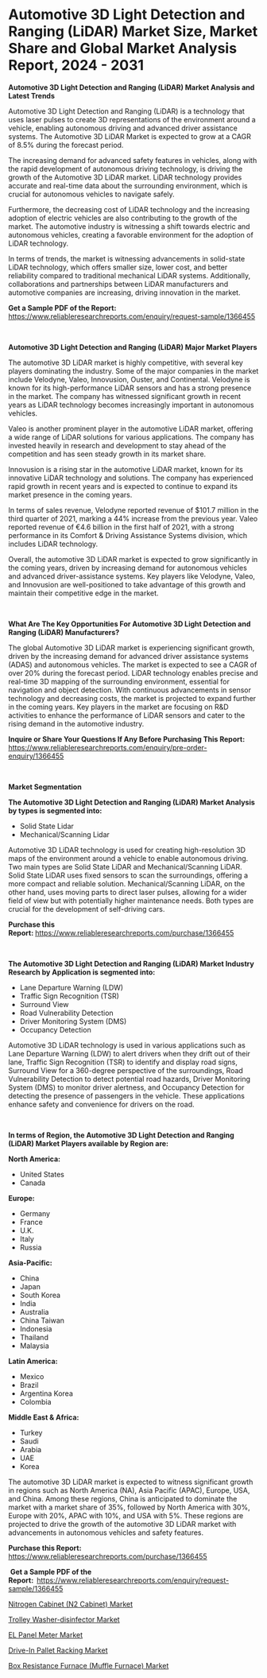 <p><h1>Automotive 3D Light Detection and Ranging (LiDAR) Market Size, Market Share and Global Market Analysis Report, 2024 - 2031</h1></p><p><strong>Automotive 3D Light Detection and Ranging (LiDAR) Market Analysis and Latest Trends</strong></p>
<p><p>Automotive 3D Light Detection and Ranging (LiDAR) is a technology that uses laser pulses to create 3D representations of the environment around a vehicle, enabling autonomous driving and advanced driver assistance systems. The Automotive 3D LiDAR Market is expected to grow at a CAGR of 8.5% during the forecast period.</p><p>The increasing demand for advanced safety features in vehicles, along with the rapid development of autonomous driving technology, is driving the growth of the Automotive 3D LiDAR market. LiDAR technology provides accurate and real-time data about the surrounding environment, which is crucial for autonomous vehicles to navigate safely.</p><p>Furthermore, the decreasing cost of LiDAR technology and the increasing adoption of electric vehicles are also contributing to the growth of the market. The automotive industry is witnessing a shift towards electric and autonomous vehicles, creating a favorable environment for the adoption of LiDAR technology.</p><p>In terms of trends, the market is witnessing advancements in solid-state LiDAR technology, which offers smaller size, lower cost, and better reliability compared to traditional mechanical LiDAR systems. Additionally, collaborations and partnerships between LiDAR manufacturers and automotive companies are increasing, driving innovation in the market.</p></p>
<p><strong>Get a Sample PDF of the Report:&nbsp;</strong> <a href="https://www.reliableresearchreports.com/enquiry/request-sample/1366455">https://www.reliableresearchreports.com/enquiry/request-sample/1366455</a></p>
<p>&nbsp;</p>
<p><strong>Automotive 3D Light Detection and Ranging (LiDAR) Major Market Players</strong></p>
<p><p>The automotive 3D LiDAR market is highly competitive, with several key players dominating the industry. Some of the major companies in the market include Velodyne, Valeo, Innovusion, Ouster, and Continental. Velodyne is known for its high-performance LiDAR sensors and has a strong presence in the market. The company has witnessed significant growth in recent years as LiDAR technology becomes increasingly important in autonomous vehicles.</p><p>Valeo is another prominent player in the automotive LiDAR market, offering a wide range of LiDAR solutions for various applications. The company has invested heavily in research and development to stay ahead of the competition and has seen steady growth in its market share.</p><p>Innovusion is a rising star in the automotive LiDAR market, known for its innovative LiDAR technology and solutions. The company has experienced rapid growth in recent years and is expected to continue to expand its market presence in the coming years.</p><p>In terms of sales revenue, Velodyne reported revenue of $101.7 million in the third quarter of 2021, marking a 44% increase from the previous year. Valeo reported revenue of €4.6 billion in the first half of 2021, with a strong performance in its Comfort & Driving Assistance Systems division, which includes LiDAR technology.</p><p>Overall, the automotive 3D LiDAR market is expected to grow significantly in the coming years, driven by increasing demand for autonomous vehicles and advanced driver-assistance systems. Key players like Velodyne, Valeo, and Innovusion are well-positioned to take advantage of this growth and maintain their competitive edge in the market.</p></p>
<p>&nbsp;</p>
<p><strong>What Are The Key Opportunities For Automotive 3D Light Detection and Ranging (LiDAR) Manufacturers?</strong></p>
<p><p>The global Automotive 3D LiDAR market is experiencing significant growth, driven by the increasing demand for advanced driver assistance systems (ADAS) and autonomous vehicles. The market is expected to see a CAGR of over 20% during the forecast period. LiDAR technology enables precise and real-time 3D mapping of the surrounding environment, essential for navigation and object detection. With continuous advancements in sensor technology and decreasing costs, the market is projected to expand further in the coming years. Key players in the market are focusing on R&D activities to enhance the performance of LiDAR sensors and cater to the rising demand in the automotive industry.</p></p>
<p><strong>Inquire or Share Your Questions If Any Before Purchasing This Report:</strong> <a href="https://www.reliableresearchreports.com/enquiry/pre-order-enquiry/1366455">https://www.reliableresearchreports.com/enquiry/pre-order-enquiry/1366455</a></p>
<p>&nbsp;</p>
<p><strong>Market Segmentation</strong></p>
<p><strong>The Automotive 3D Light Detection and Ranging (LiDAR) Market Analysis by types is segmented into:</strong></p>
<p><ul><li>Solid State Lidar</li><li>Mechanical/Scanning Lidar</li></ul></p>
<p><p>Automotive 3D LiDAR technology is used for creating high-resolution 3D maps of the environment around a vehicle to enable autonomous driving. Two main types are Solid State LiDAR and Mechanical/Scanning LiDAR. Solid State LiDAR uses fixed sensors to scan the surroundings, offering a more compact and reliable solution. Mechanical/Scanning LiDAR, on the other hand, uses moving parts to direct laser pulses, allowing for a wider field of view but with potentially higher maintenance needs. Both types are crucial for the development of self-driving cars.</p></p>
<p><strong>Purchase this Report:&nbsp;</strong><a href="https://www.reliableresearchreports.com/purchase/1366455">https://www.reliableresearchreports.com/purchase/1366455</a></p>
<p>&nbsp;</p>
<p><strong>The Automotive 3D Light Detection and Ranging (LiDAR) Market Industry Research by Application is segmented into:</strong></p>
<p><ul><li>Lane Departure Warning (LDW)</li><li>Traffic Sign Recognition (TSR)</li><li>Surround View</li><li>Road Vulnerability Detection</li><li>Driver Monitoring System (DMS)</li><li>Occupancy Detection</li></ul></p>
<p><p>Automotive 3D LiDAR technology is used in various applications such as Lane Departure Warning (LDW) to alert drivers when they drift out of their lane, Traffic Sign Recognition (TSR) to identify and display road signs, Surround View for a 360-degree perspective of the surroundings, Road Vulnerability Detection to detect potential road hazards, Driver Monitoring System (DMS) to monitor driver alertness, and Occupancy Detection for detecting the presence of passengers in the vehicle. These applications enhance safety and convenience for drivers on the road.</p></p>
<p>&nbsp;</p>
<p><strong>In terms of Region, the Automotive 3D Light Detection and Ranging (LiDAR) Market Players available by Region are:</strong></p>
<p>
    <p> <strong> North America: </strong>
        <ul>
            <li>United States</li>
            <li>Canada</li>
        </ul>
        </p> 
    <p> <strong> Europe: </strong>
        <ul>
            <li>Germany</li>
            <li>France</li>
            <li>U.K.</li>
            <li>Italy</li>
            <li>Russia</li>
        </ul>
        </p> 
    <p> <strong> Asia-Pacific: </strong>
        <ul>
            <li>China</li>
            <li>Japan</li>
            <li>South Korea</li>
            <li>India</li>
            <li>Australia</li>
            <li>China Taiwan</li>
            <li>Indonesia</li>
            <li>Thailand</li>
            <li>Malaysia</li>
        </ul>
        </p> 
    <p> <strong> Latin America: </strong>
        <ul>
            <li>Mexico</li>
            <li>Brazil</li>
            <li>Argentina Korea</li>
            <li>Colombia</li>
        </ul>
        </p> 
    <p> <strong> Middle East & Africa: </strong>
        <ul>
            <li>Turkey</li>
            <li>Saudi</li>
            <li>Arabia</li>
            <li>UAE</li>
            <li>Korea</li>
        </ul>
    </p>
    </p>
<p><p>The automotive 3D LiDAR market is expected to witness significant growth in regions such as North America (NA), Asia Pacific (APAC), Europe, USA, and China. Among these regions, China is anticipated to dominate the market with a market share of 35%, followed by North America with 30%, Europe with 20%, APAC with 10%, and USA with 5%. These regions are projected to drive the growth of the automotive 3D LiDAR market with advancements in autonomous vehicles and safety features.</p></p>
<p><strong>Purchase this Report: </strong><a href="https://www.reliableresearchreports.com/purchase/1366455">https://www.reliableresearchreports.com/purchase/1366455</a></p>
<p>&nbsp;<strong>Get a Sample PDF of the Report:&nbsp;&nbsp;</strong><a href="https://www.reliableresearchreports.com/enquiry/request-sample/1366455">https://www.reliableresearchreports.com/enquiry/request-sample/1366455</a></p>
<p><strong></strong></p>
<p><p><a href="https://medium.com/@vincentalvarez1980/nitrogen-cabinet-n2-cabinet-market-size-and-market-trends-complete-industry-overview-2024-to-ae2268217d67">Nitrogen Cabinet (N2 Cabinet) Market</a></p><p><a href="https://medium.com/@vincentalvarez1980/trolley-washer-disinfector-market-size-cagr-trends-2024-2030-bbad9aadaa87">Trolley Washer-disinfector Market</a></p><p><a href="https://medium.com/@dioncollins8227/analyzing-el-panel-meter-market-global-industry-perspective-and-forecast-2024-to-2031-248bb8665b3d">EL Panel Meter Market</a></p><p><a href="https://medium.com/@patriciaday39/drive-in-pallet-racking-market-size-reveals-the-best-marketing-channels-in-global-industry-d6dbbb695e77">Drive-In Pallet Racking Market</a></p><p><a href="https://medium.com/@vincentalvarez1980/box-resistance-furnace-muffle-furnace-market-the-key-to-successful-business-strategy-forecast-d804f9ff1bd3">Box Resistance Furnace (Muffle Furnace) Market</a></p></p>